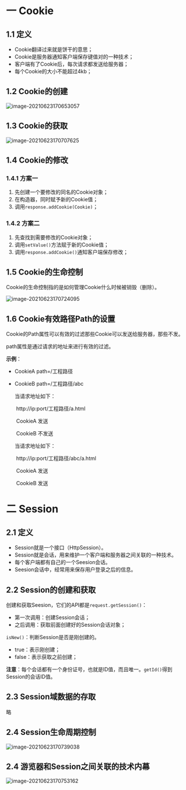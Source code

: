 # 一 Cookie

## 1.1 定义

- Cookie翻译过来就是饼干的意思；
- Cookie是服务器通知客户端保存键值对的一种技术；
- 客户端有了Cookie后，每次请求都发送给服务器；
- 每个Cookie的大小不能超过4kb；

## 1.2 Cookie的创建

![image-20210623170653057](https://jsl1997.oss-cn-beijing.aliyuncs.com/note/image-20210623170653057.png)

## 1.3 Cookie的获取

![image-20210623170707625](https://jsl1997.oss-cn-beijing.aliyuncs.com/note/image-20210623170707625.png)

## 1.4 Cookie的修改

### 1.4.1 方案一

1. 先创建一个要修改的同名的Cookie对象；
2. 在构造器，同时赋予新的Cookie值；
3. 调用`response.addCookie(Cookie)`；

### 1.4.2 方案二

1. 先查找到需要修改的Cookie对象；
2. 调用`setValue()`方法赋于新的Cookie值；
3. 调用`response.addCookie()`通知客户端保存修改；



## 1.5 Cookie的生命控制

Cookie的生命控制指的是如何管理Cookie什么时候被销毁（删除）。

![image-20210623170724095](https://jsl1997.oss-cn-beijing.aliyuncs.com/note/image-20210623170724095.png)

## 1.6 Cookie有效路径Path的设置

Cookie的Path属性可以有效的过滤那些Cookie可以发送给服务器，那些不发。

path属性是通过请求的地址来进行有效的过滤。

**示例**：

- CookieA	path=/工程路径

- CookieB    path=/工程路径/abc

  当请求地址如下：

  ​		http://ip:port/工程路径/a.html

  ​		CookieA 发送

  ​		CookieB 不发送

  当请求地址如下：

  ​		http://ip:port/工程路径/abc/a.html

  ​		CookieA 发送

  ​		CookieB 发送



# 二 Session

## 2.1 定义

- Session就是一个接口（HttpSession）。
- Session就是会话，用来维护一个客户端和服务器之间关联的一种技术。
- 每个客户端都有自己的一个Seesion会话。
- Seesion会话中，经常用来保存用户登录之后的信息。



## 2.2 Session的创建和获取

创建和获取Seesion，它们的API都是`request.getSession()`：

- 第一次调用：创建Session会话；
- 之后调用：获取前面创建好的Session会话对象；



`isNew()`：判断Session是否是刚创建的。

- true：表示刚创建；
- false：表示获取之前创建；

**注意**：每个会话都有一个身份证号，也就是ID值，而且唯一。`getId()`得到Session的会话ID值。



## 2.3 Session域数据的存取

略



## 2.4 Session生命周期控制

![image-20210623170739038](https://jsl1997.oss-cn-beijing.aliyuncs.com/note/image-20210623170739038.png)



## 2.4 游览器和Session之间关联的技术内幕

![image-20210623170753162](https://jsl1997.oss-cn-beijing.aliyuncs.com/note/image-20210623170753162.png)

